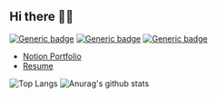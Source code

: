 ## Hi there 👋🏻 



[![Generic badge](https://img.shields.io/badge/-white?style=for-the-badge&logo=About.me&labelColor=white)](https://velog.io/@enjoywater) [![Generic badge](https://img.shields.io/badge/-white?style=for-the-badge&logo=instagram&labelColor=white)](https://instagram.com/enjoy_water/) [![Generic badge](https://img.shields.io/badge/-white?style=for-the-badge&logo=gmail&labelColor=white)](mailto:heungsoo1@gmail.com?Subject=Hello%20world!) 

- [Notion Portfolio](https://www.notion.so/afe1f9253c654423a4f9c855e2281c61)
- [Resume](https://s3.us-west-2.amazonaws.com/secure.notion-static.com/13f016d0-4406-46e6-a5b9-00e8b1fcc881/Resume_.pdf?X-Amz-Algorithm=AWS4-HMAC-SHA256&X-Amz-Credential=AKIAT73L2G45O3KS52Y5%2F20210113%2Fus-west-2%2Fs3%2Faws4_request&X-Amz-Date=20210113T011429Z&X-Amz-Expires=86400&X-Amz-Signature=32588394b762fc99282654d954426557c0f7ae71a7f3ade4a9f2fd8b35ea7e77&X-Amz-SignedHeaders=host&response-content-disposition=filename%20%3D%22Resume%2520%25E1%2584%258B%25E1%2585%25B5%25E1%2584%2592%25E1%2585%25B3%25E1%2586%25BC%25E1%2584%2589%25E1%2585%25AE.pdf%22)

![Top Langs](https://github-readme-stats.vercel.app/api/top-langs/?username=Enjoywater&layout=compact&theme=buefy&hide_border=true)  ![Anurag's github stats](https://github-readme-stats.vercel.app/api?username=Enjoywater&theme=buefy&show_icons=true&hide_title=true&hide=issues&hide_border=true) 


<!--
**Enjoywater/Enjoywater** is a ✨ _special_ ✨ repository because its `README.md` (this file) appears on your GitHub profile.

Here are some ideas to get you started:

- 🔭 I’m currently working on ...
- 🌱 I’m currently learning ...
- 👯 I’m looking to collaborate on ...
- 🤔 I’m looking for help with ...
- 💬 Ask me about ...
- 📫 How to reach me: ...
- 😄 Pronouns: ...
- ⚡ Fun fact: ...

![Generic badge](https://img.shields.io/badge/Enjoy-white?style=for-the-badge)![Generic badge](https://img.shields.io/badge/Water-white?style=for-the-badge&)
-->

